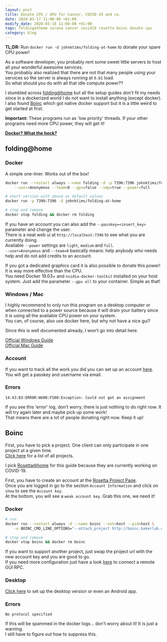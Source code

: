 ```yaml
---
layout: post
title: Donate CPU / GPU for Cancer, COVID-19 and co.
date: 2020-03-17 11:00:00 +01:00
modify_date: 2020-03-18 11:00:00 +01:00
tags: foldingathome corona cancer covid19 rosetta boinc donate cpu
category: blog
---
```


__TL;DR:__ Run `docker run -d johnktims/folding-at-home` to donate your spare CPU power!

As a software developer, you probably rent some sweet little servers to host all your wonderful awesome services.  
You probably also realized that there are not that many people using your services so the server is always running at `0.01` load.  
So what should you do with all that idle compute power?? <!--more-->

I stumbled across [folding@home](https://foldingathome.org/) but all the setup guides don't fit my needs since in a dockerized world I do not want to install anything (except docker).  
I also found [Boinc](https://boinc.berkeley.edu/) which got native docker support but it is a little weird to get started at first.

__Important:__ These programs run as 'low priority' threads. If your other programs need more CPU power, they will get it!

__[Docker? What the heck?](https://www.ibm.com/cloud/learn/docker)__

## folding@home

### Docker

A simple one-liner. Works out of the box!

```bash
docker run --restart always --name folding -d -p 7396:7396 johnktims/folding-at-home:latest \
    --user=Anonymous --team=0 --gpu=false --smp=true --power=full

# short version with above as default values
docker run -p 7396:7396 -d johnktims/folding-at-home

# stop and remove
docker stop folding && docker rm folding
```

If you have an account you can also add the `--passkey=<insert_key>` parameter and change the user.  
There is a neat web ui at `http://localhost:7396` to see what you are currently doing.  
Available `--power` settings are `light`, `medium` and `full`.  
`--user=Anonymous` and `--team=0` basically means: help anybody who needs help and do not add credits to an account.

If you got a dedicated graphics card it is also possible to donate this power! It is way more effective than the CPU.  
You need Docker 19.03+ and `nvidia-docker-toolkit` installed on your host system. Just add the parameter `--gpu all` to your container. Simple as that!

### Windows / Mac

I highly recommend to only run this program on a desktop computer or when connected to a power source because it will drain your battery since it is using all the available CPU power on your system.  
You can, of course, also use docker here, but why not have a nice gui?

Since this is well documented already, I won't go into detail here.

[Official Windows Guide](https://foldingathome.org/support/faq/installation-guides/windows/)  
[Official Mac Guide](https://foldingathome.org/support/faq/installation-guides/mac/)

### Account

If you want to track all the work you did you can set up an account [here](https://apps.foldingathome.org/getpasskey).  
You will get a passkey and username via email.

### Errors

```
14:43:03:ERROR:WU00:FS00:Exception: Could not get an assignment
```

If you see this 'error' log, don't worry, there is just nothing to do right now. It will try again later and maybe pick up some work!  
That means there are a lot of people donating right now. Keep it up!

## Boinc

First, you have to pick a project. One client can only participate in one project at a given time.  
[Click here](https://boinc.berkeley.edu/projects.php) for a list of all projects.

I pick [Rosetta@home](http://boinc.bakerlab.org/rosetta/) for this guide because they are currently working on COVID-19.

First, you have to create an account at the [Rosetta Project Page](https://boinc.bakerlab.org/rosetta/create_account_form.php).  
Once you are logged in go to the section `Account Information` and click on `show` to see the `Account key`.  
At the bottom, you will see a `weak account key`. Grab this one, we need it!

### Docker

```bash
# run
docker run --restart always -d --name boinc --net=host --pid=host \
    -e BOINC_CMD_LINE_OPTIONS="--attach_project http://boinc.bakerlab.org/rosetta/ <weak_account_key>" boinc/client

# stop and remove
docker stop boinc && docker rm boinc
```

If you want to support another project, just swap the project url with the new account key and you are good to go.  
If you need more configuration just have a look [here](https://hub.docker.com/r/boinc/client) to connect a remote GUI RPC.

### Desktop

[Click here](http://boinc.bakerlab.org/rosetta/join.php) to set up the desktop version or even an Android app.

### Errors

```
No protocol specified
```

If this will be spammed in the docker logs... don't worry about it! It is just a warning.  
I still have to figure out how to suppress this.
